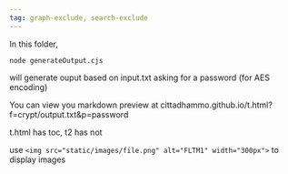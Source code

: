 ```yaml
---
tag: graph-exclude, search-exclude
---
```


In this folder,

```
node generateOutput.cjs
```

will generate ouput based on input.txt asking for a password (for AES encoding)

You can view you markdown preview at cittadhammo.github.io/t.html?f=crypt/output.txt&p=password

t.html has toc, t2 has not

use `<img src="static/images/file.png" alt="FLTM1" width="300px">` to display images